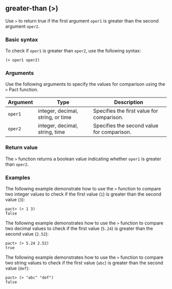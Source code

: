 ## greater-than (>)

Use `>` to return true if the first argument `oper1` is greater than the second argument `oper2`.

### Basic syntax

To check if `oper1` is greater than `oper2`, use the following syntax:

```pact
(> oper1 oper2)
```

### Arguments

Use the following arguments to specify the values for comparison using the `>` Pact function.

| Argument | Type | Description |
| --- | --- | --- |
| `oper1` | integer, decimal, string, or time | Specifies the first value for comparison. |
| `oper2` | integer, decimal, string, time | Specifies the second value for comparison. |

### Return value

The `>` function returns a boolean value indicating whether `oper1` is greater than `oper2`.

### Examples

The following example demonstrate how to use the `>` function to compare two integer values to check if the first value (`1`) is greater than the second value (`3`):

```pact
pact> (> 1 3)
false
```

The following example demonstrates how to use the `>` function to compare two decimal values to check if the first value (`5.24`) is greater than the second value (`2.52`):

```pact
pact> (> 5.24 2.52)
true
```

The following example demonstrates how to use the `>` function to compare two string values to check if the first value (`abc`) is greater than the second value (`def`):

```pact
pact> (> "abc" "def")
false
```
